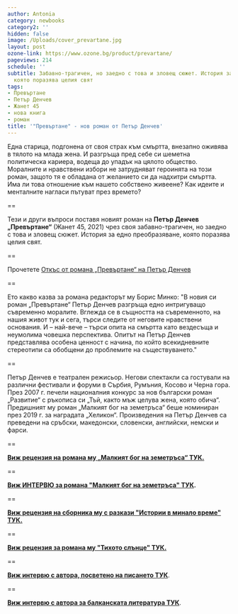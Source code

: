 ```yaml
---
author: Antonia
category: newbooks
category2: ''
hidden: false
image: /Uploads/cover_prevartane.jpg
layout: post
ozone-link: https://www.ozone.bg/product/prevartane/
pageviews: 214
schedule: ''
subtitle: Забавно-трагичен, но заедно с това и зловещ сюжет. История за едно преобразяване,
  която поразява целия свят
tags:
- Превъртане
- Петър Денчев
- Жанет 45
- нова книга
- роман
title: '"Превъртане" - нов роман от Петър Денчев'
---
```


Една старица, подгонена от своя страх към смъртта, внезапно оживява в тялото на млада жена. И разгръща пред себе си шеметна политическа кариера, водеща до упадък на цялото общество. Моралните и нравствени избори не затрудняват героинята на този роман, защото тя е обладана от желанието си да надхитри смъртта. Има ли това отношение към нашето собствено живеене? Как идеите и менталните нагласи пътуват през времето? 

\==

Тези и други въпроси поставя новият роман на **Петър Денчев „Превъртане“** (Жанет 45, 2021) чрез своя забавно-трагичен, но заедно с това и зловещ сюжет. История за едно преобразяване, която поразява целия свят.

\==

Прочетете [Откъс от романа „Превъртане“ на Петър Денчев](https://books.janet45.com/covers/bg1569/PrevartanePDenchev.pdf)

\==

Ето какво казва за романа редакторът му Борис Минко: "В новия си роман „Превъртане“ Петър Денчев разгръща едно интригуващо съвременно моралите. Вглежда се в същността на съвременното, на нашия живот тук и сега, търси следите от неговите нравствени основания. И – най-вече – търси опита на смъртта като вездесъща и неумолима човешка перспектива. Опитът на Петър Денчев представлява особена ценност с начина, по който всекидневните стереотипи са обобщени до проблемите на съществуването."

\==

Петър Денчев е театрален режисьор. Негови спектакли са гостували на различни фестивали и форуми в Сърбия, Румъния, Косово и Черна гора. През 2007 г. печели националния конкурс за нов български роман „Развитие“ с ръкописа си „Тъй, както мъж целува жена, която обича“. Предишният му роман „Малкият бог на земетръса“ беше номиниран през 2019 г. за наградата „Хеликон“. Произведения на Петър Денчев са преведени на сръбски, македонски, словенски, английски, немски и фарси.  

\==

**[Виж рецензия на романа му  „Малкият бог на земетръса“ ТУК. ](https://literaturnirazgovori.com/bookreviews/2019/02/19/10-56-%D1%80%D0%B5%D1%86%D0%B5%D0%BD%D0%B7%D0%B8%D1%8F-%D0%BF%D0%B5%D1%82%D1%8A%D1%80-%D0%B4%D0%B5%D0%BD%D1%87%D0%B5%D0%B2-%D0%BC%D0%B0%D0%BB%D0%BA%D0%B8%D1%8F%D1%82-%D0%B1%D0%BE%D0%B3-%D0%BD%D0%B0-%D0%B7%D0%B5%D0%BC%D0%B5%D1%82%D1%80%D1%8A%D1%81%D0%B0-%D1%81%D0%B5%D0%B1%D0%B5%D1%80%D0%B0%D0%B7%D0%B1%D0%B8%D1%80%D0%B0%D0%BD%D0%B5%D1%82%D0%BE-%D0%BA%D0%B0%D1%82%D0%BE-%D0%BF%D0%BE%D0%B7%D0%BD%D0%B0%D0%BD%D0%B8%D0%B5-%D0%B7%D0%B0-%D1%81%D0%BE%D0%B1%D1%81%D1%82%D0%B2%D0%B5%D0%BD%D0%B8%D1%82%D0%B5-%D0%BD%D0%B8-%D0%BA%D0%B0%D1%82%D0%B0%D1%81%D1%82%D1%80%D0%BE%D1%84%D0%B8.html)**

\==

**[Виж ИНТЕРВЮ за романа "Малкият бог на земетръса" ТУК](https://literaturnirazgovori.com/interviews/2019/02/21/10-10-%D0%BF%D0%B5%D1%82%D1%8A%D1%80-%D0%B4%D0%B5%D0%BD%D1%87%D0%B5%D0%B2-%D0%B2-%D0%B5%D0%B4%D0%B8%D0%BD-%D1%84%D0%B8%D0%BB%D0%BE%D1%81%D0%BE%D1%84%D1%81%D0%BA%D0%B8-%D1%80%D0%B0%D0%B7%D0%B3%D0%BE%D0%B2%D0%BE%D1%80-%D0%B7%D0%B0-%D0%BC%D0%B0%D0%BB%D0%BA%D0%B8%D1%8F-%D0%B1%D0%BE%D0%B3-%D0%BD%D0%B0-%D0%B7%D0%B5%D0%BC%D0%B5%D1%82%D1%80%D1%8A%D1%81%D0%B0-%D0%B7%D0%B0-%D0%BC%D0%B8%D0%BD%D0%B0%D0%BB%D0%BE%D1%82%D0%BE-%D0%BB%D1%8E%D0%B1%D0%BE%D0%B2%D1%82%D0%B0-%D1%89%D0%B5%D1%82%D0%B8%D1%82%D0%B5-%D0%BD%D0%B8.html).**

\==

**[Виж рецензия на сборника му с разкази "Истории в минало време" ТУК.](https://literaturnirazgovori.com/bookreviews/2019/03/14/09-39-%D1%80%D0%B5%D1%86%D0%B5%D0%BD%D0%B7%D0%B8%D1%8F-%D0%BF%D0%B5%D1%82%D1%8A%D1%80-%D0%B4%D0%B5%D0%BD%D1%87%D0%B5%D0%B2-%D0%B8%D1%81%D1%82%D0%BE%D1%80%D0%B8%D0%B8-%D0%B2-%D0%BC%D0%B8%D0%BD%D0%B0%D0%BB%D0%BE-%D0%B2%D1%80%D0%B5%D0%BC%D0%B5-%D1%80%D0%B0%D0%B7%D0%BA%D0%B0%D0%B7%D0%B8.html)**

\==

**[Виж рецензия за романа му "Тихото слънце" ТУК.](https://literaturnirazgovori.com/bookreviews/2019/02/12/17-34-%D1%80%D0%B5%D1%86%D0%B5%D0%BD%D0%B7%D0%B8%D1%8F-%D0%BF%D0%B5%D1%82%D1%8A%D1%80-%D0%B4%D0%B5%D0%BD%D1%87%D0%B5%D0%B2-%D1%82%D0%B8%D1%85%D0%BE%D1%82%D0%BE-%D1%81%D0%BB%D1%8A%D0%BD%D1%86%D0%B5.html)**

\==

**[Виж интервю с автора, посветено на писането ТУК](https://literaturnirazgovori.com/talks/2019/04/25/10-07-%D0%BF%D0%B5%D1%82%D1%8A%D1%80-%D0%B4%D0%B5%D0%BD%D1%87%D0%B5%D0%B2-%D0%BD%D0%B5-%D1%81%D1%8A%D0%BC-%D1%81%D0%B8%D0%B3%D1%83%D1%80%D0%B5%D0%BD-%D0%B4%D0%BE%D0%BA%D0%BE%D0%BB%D0%BA%D0%BE-%D0%B5-%D0%B4%D0%BE%D0%B1%D1%80%D0%B5-%D0%B7%D0%B0-%D0%B5%D0%B4%D0%B8%D0%BD-%D0%BF%D0%B8%D1%81%D0%B0%D1%82%D0%B5%D0%BB-%D0%B4%D0%B0-%D0%B1%D1%8A%D0%B4%D0%B5-%D1%80%D0%B0%D0%B7%D0%BF%D0%BE%D0%B7%D0%BD%D0%B0%D0%B2%D0%B0%D0%B5%D0%BC.html)**.

\==

**[Виж интервю с автора за балканската литература ТУК](https://literaturnirazgovori.com/interviews/2020/09/15/11-15-%D0%BF%D0%B5%D1%82%D1%8A%D1%80-%D0%B4%D0%B5%D0%BD%D1%87%D0%B5%D0%B2-%D0%B2-%D0%B8%D0%BD%D1%82%D0%B5%D1%80%D0%B2%D1%8E-%D0%B7%D0%B0-%D0%B1%D0%B0%D0%BB%D0%BA%D0%B0%D0%BD%D1%81%D0%BA%D0%B0%D1%82%D0%B0-%D0%BB%D0%B8%D1%82%D0%B5%D1%80%D0%B0%D1%82%D1%83%D1%80%D0%B0-%D0%BD%D0%B0%D1%88%D0%B8%D1%82%D0%B5-%D1%87%D0%B8%D1%82%D0%B0%D1%82%D0%B5%D0%BB%D0%B8-%D1%85%D0%B0%D1%80%D1%87%D0%B0%D1%82-%D0%B2-%D0%B3%D0%BE%D0%BB%D1%8F%D0%BC%D0%B0-%D0%B4%D0%BE%D0%B7%D0%B0-%D0%BA%D0%BB%D0%B8%D1%88%D0%B5%D1%82%D0%B0.html)**.